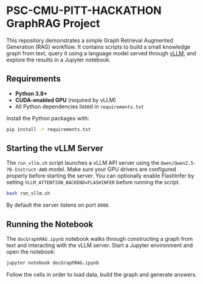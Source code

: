 # PSC-CMU-PITT-HACKATHON GraphRAG Project

This repository demonstrates a simple Graph Retrieval Augmented Generation (RAG) workflow. It contains scripts to build a small knowledge graph from text, query it using a language model served through [vLLM](https://github.com/vllm-project/vllm), and explore the results in a Jupyter notebook.

## Requirements

- **Python 3.8+**
- **CUDA-enabled GPU** (required by vLLM)
- All Python dependencies listed in `requirements.txt`

Install the Python packages with:

```bash
pip install -r requirements.txt
```

## Starting the vLLM Server

The `run_vllm.sh` script launches a vLLM API server using the `Qwen/Qwen2.5-7B-Instruct-AWQ` model. Make sure your GPU drivers are configured properly before starting the server. You can optionally enable FlashInfer by setting `VLLM_ATTENTION_BACKEND=FLASHINFER` before running the script.

```bash
bash run_vllm.sh
```

By default the server listens on port `8000`.

## Running the Notebook

The `docGraphRAG.ipynb` notebook walks through constructing a graph from text and interacting with the vLLM server. Start a Jupyter environment and open the notebook:

```bash
jupyter notebook docGraphRAG.ipynb
```

Follow the cells in order to load data, build the graph and generate answers.

